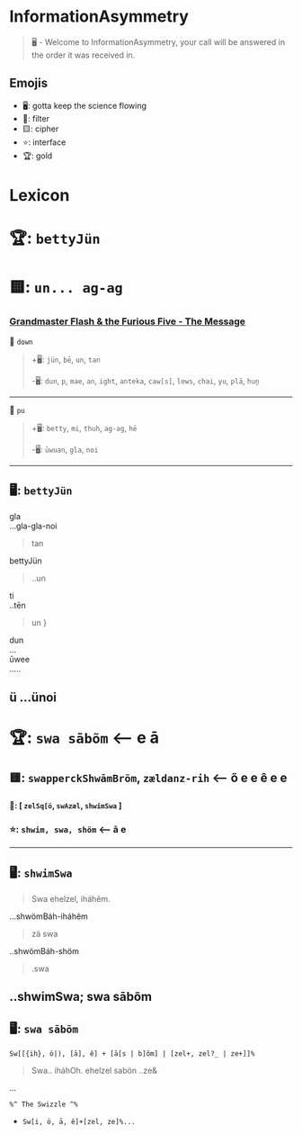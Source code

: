 # InformationAsymmetry
> 🖥️ - Welcome to InformationAsymmetry, your call will be answered in the order it was received in.

## Emojis
* 🖥️: gotta keep the science flowing
* 🌙: filter 
* 🟨: cipher
* ⭐: interface
* 🏆: gold 

# Lexicon
# 🏆: `bettyJün`
# 🟨: `un... ag-ag`

### [Grandmaster Flash & the Furious Five - The Message](https://www.youtube.com/results?search_query=the+message)
🌙 `down`
> +🖥️: `jün`, `bē`, `un`, `tan`
> 
> -🖥️: `dun`, `p`, `mae`, `an`, `ight`, `anteka`, `caw[s]`, `lews`, `chai`, `yu`, `plā`, `huṉ`
-----
🌙 `pu`
> +🖥️: `betty`, `mi`, `thuh`, `ag-ag`, `hē`
> 
> -🖥️: `ūwuan`, `gla`, `noi`
-----
## 🖥️: `bettyJün`
gla  
...gla-gla-noi  

> tan  

bettyJün  
> ..un  

ti  
..tēn  
> un }  

dun  
...  
ūwee  
.....

ü
...ünoi
----
# 🏆:  `swa sābõm` <-- e ā
## 🟨: `swapperckShwāmBrõm`, `zældanz-rih` <-- õ e e ê e e
#### 🌙: [ `zelSq[ö`, `swAzæl`, `shwimSwa` ]
### ⭐: `shwim, swa, shöm` <-- ā e

-----
## 🖥️: `shwimSwa`
> Swa ehelzel, iháhêm.  

...shwömBáh-iháhêm  

> zá swa
  
..shwömBáh-shöm  

> .swa

..shwimSwa; swa sābõm   
-----
## 🖥️: `swa sābõm`

`Sw[[{ih}, ö|), [ā], ê] + [ā[s | b]õm] | [zel+, zel?_ | ze+]]%`
> Swa.. iháhOh. ehelzel sabön ..ze&

...
``` 
%^ The Swizzle ^%
```
* `Sw[i, ö, ā, ê]+[zel, ze]%... `
